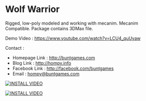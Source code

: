 Wolf Warrior
============

Rigged, low-poly modeled and working with mecanim.
Mecanim Compatible.
Package contains 3DMax file.

Demo Video : https://www.youtube.com/watch?v=LCU4_quUyaw

Contact :
- Homepage Link : http://buntgames.com
- Blog Link : http://hompy.info
- Facebook Link : http://facebook.com/buntgames
- Email : hompy@buntgames.com


[![INSTALL VIDEO](http://img.youtube.com/vi/E7oWrSpjGls/0.jpg)](http://www.youtube.com/watch?v=E7oWrSpjGls)


[![INSTALL VIDEO](http://img.youtube.com/vi/9IcwD9ZB5nM/0.jpg)](http://www.youtube.com/watch?v=9IcwD9ZB5nM)
